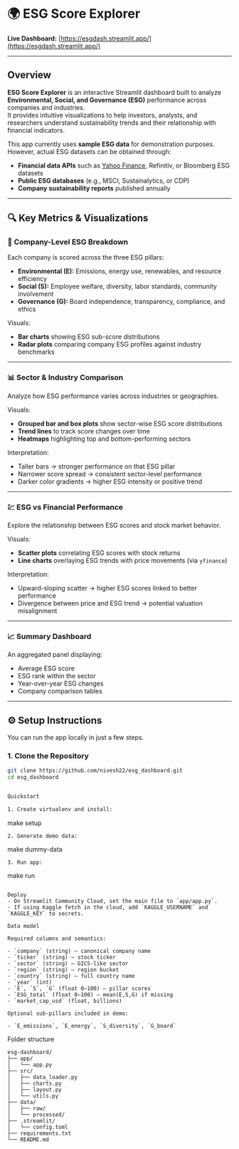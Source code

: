 # 🌍 ESG Score Explorer

**Live Dashboard:** [https://esgdash.streamlit.app/](https://esgdash.streamlit.app/)

---

## Overview

**ESG Score Explorer** is an interactive Streamlit dashboard built to analyze **Environmental, Social, and Governance (ESG)** performance across companies and industries.  
It provides intuitive visualizations to help investors, analysts, and researchers understand sustainability trends and their relationship with financial indicators.

This app currently uses **sample ESG data** for demonstration purposes.  
However, actual ESG datasets can be obtained through:
- **Financial data APIs** such as [Yahoo Finance](https://pypi.org/project/yfinance/), Refinitiv, or Bloomberg ESG datasets  
- **Public ESG databases** (e.g., MSCI, Sustainalytics, or CDP)  
- **Company sustainability reports** published annually  

---

## 🔍 Key Metrics & Visualizations

### 🧭 Company-Level ESG Breakdown
Each company is scored across the three ESG pillars:
- **Environmental (E):** Emissions, energy use, renewables, and resource efficiency  
- **Social (S):** Employee welfare, diversity, labor standards, community involvement  
- **Governance (G):** Board independence, transparency, compliance, and ethics  

Visuals:
- **Bar charts** showing ESG sub-score distributions  
- **Radar plots** comparing company ESG profiles against industry benchmarks  

---

### 📊 Sector & Industry Comparison
Analyze how ESG performance varies across industries or geographies.

Visuals:
- **Grouped bar and box plots** show sector-wise ESG score distributions  
- **Trend lines** to track score changes over time  
- **Heatmaps** highlighting top and bottom-performing sectors  

Interpretation:
- Taller bars → stronger performance on that ESG pillar  
- Narrower score spread → consistent sector-level performance  
- Darker color gradients → higher ESG intensity or positive trend  

---

### 💹 ESG vs Financial Performance
Explore the relationship between ESG scores and stock market behavior.

Visuals:
- **Scatter plots** correlating ESG scores with stock returns  
- **Line charts** overlaying ESG trends with price movements (via `yfinance`)  

Interpretation:
- Upward-sloping scatter → higher ESG scores linked to better performance  
- Divergence between price and ESG trend → potential valuation misalignment  

---

### 📈 Summary Dashboard
An aggregated panel displaying:
- Average ESG score  
- ESG rank within the sector  
- Year-over-year ESG changes  
- Company comparison tables  

---

## ⚙️ Setup Instructions

You can run the app locally in just a few steps.

### 1. Clone the Repository
```bash
git clone https://github.com/nivesh22/esg_dashboard.git
cd esg_dashboard


Quickstart

1. Create virtualenv and install:
```
make setup
```
2. Generate demo data:
```
make dummy-data
```
3. Run app:
```
make run
```

Deploy
- On Streamlit Community Cloud, set the main file to `app/app.py`.
- If using Kaggle fetch in the cloud, add `KAGGLE_USERNAME` and `KAGGLE_KEY` to secrets.

Data model

Required columns and semantics:

- `company` (string) — canonical company name
- `ticker` (string) — stock ticker
- `sector` (string) — GICS-like sector
- `region` (string) — region bucket
- `country` (string) — full country name
- `year` (int)
- `E`, `S`, `G` (float 0–100) — pillar scores
- `ESG_total` (float 0–100) — mean(E,S,G) if missing
- `market_cap_usd` (float, billions)

Optional sub-pillars included in demo:

- `E_emissions`, `E_energy`, `S_diversity`, `G_board`
```
Folder structure

```
esg-dashboard/
├── app/
│   └── app.py
├── src/
│   ├── data_loader.py
│   ├── charts.py
│   ├── layout.py
│   └── utils.py
├── data/
│   ├── raw/
│   └── processed/
├── .streamlit/
│   └── config.toml
├── requirements.txt
└── README.md
```
